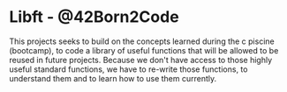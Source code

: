 # Libft - @42Born2Code
This projects seeks to build on the concepts learned during the c piscine (bootcamp), to code a library of useful functions that will be allowed to be reused in future projects. Because we don't have access to those highly useful standard functions, we have to re-write those functions, to understand them and to learn how to use them currently.
